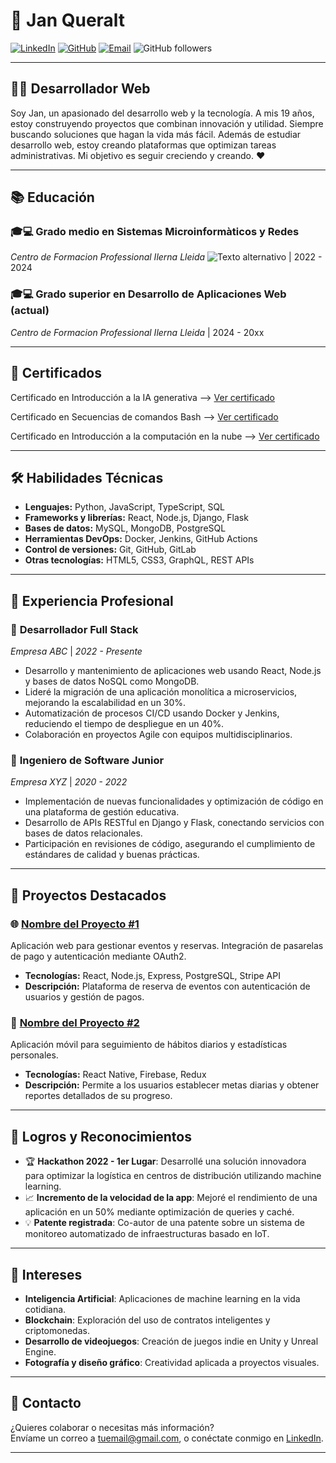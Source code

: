 # 📄 **Jan Queralt**

[![LinkedIn](https://img.shields.io/badge/LinkedIn-Perfil-blue)](https://www.linkedin.com/in/tu-perfil)
[![GitHub](https://img.shields.io/badge/GitHub-Perfil-black)](https://github.com/janqueralt05)
[![Email](https://img.shields.io/badge/Email-jan%40ilerda.com-informational)](mailto:jan@ilerda.com)
![GitHub followers](https://img.shields.io/github/followers/janqueralt05)


---

## 👨‍💻 **Desarrollador Web**

Soy Jan, un apasionado del desarrollo web y la tecnología. A mis 19 años, estoy construyendo proyectos que combinan innovación y utilidad.
Siempre buscando soluciones que hagan la vida más fácil. 
Además de estudiar desarrollo web, estoy creando plataformas que optimizan tareas administrativas.
Mi objetivo es seguir creciendo y creando. ❤

---

## 📚 **Educación**

### 🎓💻 **Grado medio en Sistemas Microinformàticos y Redes**  
_Centro de Formacion Professional Ilerna Lleida_ ![Texto alternativo](https://upload.wikimedia.org/wikipedia/commons/8/8c/LOGO_ILERNA.png) | 2022 - 2024

### 🎓💻 **Grado superior en Desarrollo de Aplicaciones Web (actual)**  
_Centro de Formacion Professional Ilerna Lleida_ | 2024 - 20xx

---

## 🥇 **Certificados**

Certificado en Introducción a la IA generativa --> [Ver certificado](https://drive.google.com/file/d/1S49yCYVDlaK4FuN1ZQiXWrS3xJRStxk7/view?usp=sharing)

Certificado en Secuencias de comandos Bash --> [Ver certificado](https://drive.google.com/file/d/1gvjmTC6hFsb4LZ9Tah3niLhgVGGc63iq/view?usp=sharing)

Certificado en Introducción a la computación en la nube --> [Ver certificado](https://drive.google.com/file/d/1RHX77LvDceK6VspzKqxYbIGJZkD4WJsj/view?usp=sharing)

---


## 🛠 **Habilidades Técnicas**

- **Lenguajes:** Python, JavaScript, TypeScript, SQL
- **Frameworks y librerías:** React, Node.js, Django, Flask
- **Bases de datos:** MySQL, MongoDB, PostgreSQL
- **Herramientas DevOps:** Docker, Jenkins, GitHub Actions
- **Control de versiones:** Git, GitHub, GitLab
- **Otras tecnologías:** HTML5, CSS3, GraphQL, REST APIs

---

## 💼 **Experiencia Profesional**

### 🏢 **Desarrollador Full Stack**  
_Empresa ABC_ | _2022 - Presente_  
- Desarrollo y mantenimiento de aplicaciones web usando React, Node.js y bases de datos NoSQL como MongoDB.
- Lideré la migración de una aplicación monolítica a microservicios, mejorando la escalabilidad en un 30%.
- Automatización de procesos CI/CD usando Docker y Jenkins, reduciendo el tiempo de despliegue en un 40%.
- Colaboración en proyectos Agile con equipos multidisciplinarios.

### 🏢 **Ingeniero de Software Junior**  
_Empresa XYZ_ | _2020 - 2022_  
- Implementación de nuevas funcionalidades y optimización de código en una plataforma de gestión educativa.
- Desarrollo de APIs RESTful en Django y Flask, conectando servicios con bases de datos relacionales.
- Participación en revisiones de código, asegurando el cumplimiento de estándares de calidad y buenas prácticas.

---

## 📂 **Proyectos Destacados**

### 🌐 **[Nombre del Proyecto #1](https://github.com/tu-repo/proyecto1)**
Aplicación web para gestionar eventos y reservas. Integración de pasarelas de pago y autenticación mediante OAuth2.
- **Tecnologías:** React, Node.js, Express, PostgreSQL, Stripe API
- **Descripción:** Plataforma de reserva de eventos con autenticación de usuarios y gestión de pagos.

### 📱 **[Nombre del Proyecto #2](https://github.com/tu-repo/proyecto2)**
Aplicación móvil para seguimiento de hábitos diarios y estadísticas personales.
- **Tecnologías:** React Native, Firebase, Redux
- **Descripción:** Permite a los usuarios establecer metas diarias y obtener reportes detallados de su progreso.

---

## 🎯 **Logros y Reconocimientos**

- 🏆 **Hackathon 2022 - 1er Lugar**: Desarrollé una solución innovadora para optimizar la logística en centros de distribución utilizando machine learning.
- 📈 **Incremento de la velocidad de la app**: Mejoré el rendimiento de una aplicación en un 50% mediante optimización de queries y caché.
- 💡 **Patente registrada**: Co-autor de una patente sobre un sistema de monitoreo automatizado de infraestructuras basado en IoT.

---

## 🎨 **Intereses**

- **Inteligencia Artificial**: Aplicaciones de machine learning en la vida cotidiana.
- **Blockchain**: Exploración del uso de contratos inteligentes y criptomonedas.
- **Desarrollo de videojuegos**: Creación de juegos indie en Unity y Unreal Engine.
- **Fotografía y diseño gráfico**: Creatividad aplicada a proyectos visuales.

---

## 📧 **Contacto**

¿Quieres colaborar o necesitas más información?  
Envíame un correo a [tuemail@gmail.com](mailto:tuemail@gmail.com), o conéctate conmigo en [LinkedIn](https://www.linkedin.com/in/tu-perfil).

---
